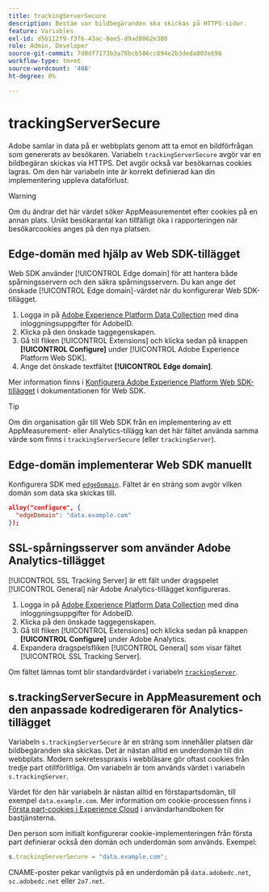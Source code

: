 ```yaml
---
title: trackingServerSecure
description: Bestäm var bildbegäranden ska skickas på HTTPS-sidor.
feature: Variables
exl-id: d5b112f9-f3f6-43ac-8ee5-d9ad8062e380
role: Admin, Developer
source-git-commit: 7d8df7173b3a78bcb506cc894e2b3deda003e696
workflow-type: tm+mt
source-wordcount: '408'
ht-degree: 0%

---
```


# trackingServerSecure

Adobe samlar in data på er webbplats genom att ta emot en bildförfrågan som genererats av besökaren. Variabeln `trackingServerSecure` avgör var en bildbegäran skickas via HTTPS. Det avgör också var besökarnas cookies lagras. Om den här variabeln inte är korrekt definierad kan din implementering uppleva dataförlust.

>[!WARNING]
>
>Om du ändrar det här värdet söker AppMeasurementet efter cookies på en annan plats. Unikt besökarantal kan tillfälligt öka i rapporteringen när besökarcookies anges på den nya platsen.

## Edge-domän med hjälp av Web SDK-tillägget

Web SDK använder [!UICONTROL Edge domain] för att hantera både spårningsservern och den säkra spårningsservern. Du kan ange det önskade [!UICONTROL Edge domain]-värdet när du konfigurerar Web SDK-tillägget.

1. Logga in på [Adobe Experience Platform Data Collection](https://experience.adobe.com/data-collection) med dina inloggningsuppgifter för AdobeID.
1. Klicka på den önskade taggegenskapen.
1. Gå till fliken [!UICONTROL Extensions] och klicka sedan på knappen **[!UICONTROL Configure]** under [!UICONTROL Adobe Experience Platform Web SDK].
1. Ange det önskade textfältet **[!UICONTROL Edge domain]**.

Mer information finns i [Konfigurera Adobe Experience Platform Web SDK-tillägget](https://experienceleague.adobe.com/docs/experience-platform/edge/extension/web-sdk-extension-configuration.html) i dokumentationen för Web SDK.

>[!TIP]
>
>Om din organisation går till Web SDK från en implementering av ett AppMeasurement- eller Analytics-tillägg kan det här fältet använda samma värde som finns i `trackingServerSecure` (eller `trackingServer`).

## Edge-domän implementerar Web SDK manuellt

Konfigurera SDK med [`edgeDomain`](https://experienceleague.adobe.com/docs/experience-platform/edge/fundamentals/configuring-the-sdk.html). Fältet är en sträng som avgör vilken domän som data ska skickas till.

```json
alloy("configure", {
  "edgeDomain": "data.example.com"
});
```

## SSL-spårningsserver som använder Adobe Analytics-tillägget

[!UICONTROL SSL Tracking Server] är ett fält under dragspelet [!UICONTROL General] när Adobe Analytics-tillägget konfigureras.

1. Logga in på [Adobe Experience Platform Data Collection](https://experience.adobe.com/data-collection) med dina inloggningsuppgifter för AdobeID.
2. Klicka på den önskade taggegenskapen.
3. Gå till fliken [!UICONTROL Extensions] och klicka sedan på knappen **[!UICONTROL Configure]** under Adobe Analytics.
4. Expandera dragspelsfliken [!UICONTROL General] som visar fältet [!UICONTROL SSL Tracking Server].

Om fältet lämnas tomt blir standardvärdet i variabeln [`trackingServer`](trackingserver.md).

## s.trackingServerSecure in AppMeasurement och den anpassade kodredigeraren för Analytics-tillägget

Variabeln `s.trackingServerSecure` är en sträng som innehåller platsen där bildbegäranden ska skickas. Det är nästan alltid en underdomän till din webbplats. Modern sekretesspraxis i webbläsare gör oftast cookies från tredje part otillförlitliga. Om variabeln är tom används värdet i variabeln `s.trackingServer`.

Värdet för den här variabeln är nästan alltid en förstapartsdomän, till exempel `data.example.com`. Mer information om cookie-processen finns i [Första part-cookies i Experience Cloud](https://experienceleague.adobe.com/docs/core-services/interface/ec-cookies/cookies-first-party.html) i användarhandboken för bastjänsterna.

Den person som initialt konfigurerar cookie-implementeringen från första part definierar också den domän och underdomän som används. Exempel:

```js
s.trackingServerSecure = "data.example.com";
```

CNAME-poster pekar vanligtvis på en underdomän på `data.adobedc.net`, `sc.adobedc.net` eller `2o7.net`.
